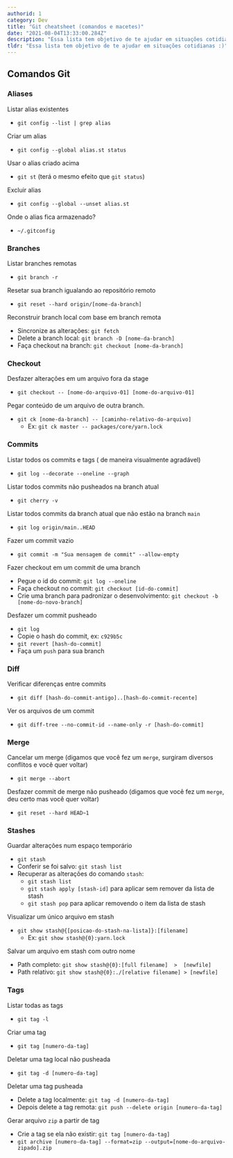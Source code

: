 ```yaml
---
authorid: 1
category: Dev
title: "Git cheatsheet (comandos e macetes)"
date: "2021-08-04T13:33:00.284Z"
description: "Essa lista tem objetivo de te ajudar em situações cotidianas :)"
tldr: "Essa lista tem objetivo de te ajudar em situações cotidianas :)"
---
```


## Comandos Git

### Aliases

<div class="fx-group">

Listar alias existentes
- `git config --list | grep alias`

</div>
<div class="fx-group">

Criar um alias
- `git config --global alias.st status`

</div>
<div class="fx-group">

Usar o alias criado acima
- `git st` (terá o mesmo efeito que `git status`)

</div>
<div class="fx-group">

Excluir alias
- `git config --global --unset alias.st`

</div>
<div class="fx-group">

Onde o alias fica armazenado?
- `~/.gitconfig`

</div>


### Branches

<div class="fx-group">

Listar branches remotas
- `git branch -r`

</div>
<div class="fx-group">

Resetar sua branch igualando ao repositório remoto
- `git reset --hard origin/[nome-da-branch]`

</div>
<div class="fx-group">

Reconstruir branch local com base em branch remota
- Sincronize as alterações: `git fetch`
- Delete a branch local: `git branch -D [nome-da-branch]`
- Faça checkout na branch: `git checkout [nome-da-branch]`

</div>


### Checkout

<div class="fx-group">

Desfazer alterações em um arquivo fora da stage
- `git checkout -- [nome-do-arquivo-01] [nome-do-arquivo-01]`

</div>
<div class="fx-group">

Pegar conteúdo de um arquivo de outra branch.
- `git ck [nome-da-branch] -- [caminho-relativo-do-arquivo]`
  - Ex: `git ck master -- packages/core/yarn.lock`

</div>


### Commits

<div class="fx-group">

Listar todos os commits e tags ( de maneira visualmente agradável)
- `git log --decorate --oneline --graph`

</div>
<div class="fx-group">

Listar todos commits não pusheados na branch atual
- `git cherry -v`

</div>
<div class="fx-group">

Listar todos commits da branch atual que não estão na branch `main`
- `git log origin/main..HEAD`

</div>
<div class="fx-group">

Fazer um commit vazio
- `git commit -m "Sua mensagem de commit" --allow-empty`

</div>
<div class="fx-group">

Fazer checkout em um commit de uma branch
- Pegue o id do commit: `git log --oneline`
- Faça checkout no commit: `git checkout [id-do-commit]`
- Crie uma branch para padronizar o desenvolvimento: `git checkout -b [nome-do-novo-branch]`

</div>
<div class="fx-group">

Desfazer um commit pusheado
- `git log`
- Copie o hash do commit, ex: `c929b5c`
- `git revert [hash-do-commit]`
- Faça um `push` para sua branch

</div>


### Diff

<div class="fx-group">

Verificar diferenças entre commits
- `git diff [hash-do-commit-antigo]..[hash-do-commit-recente]`

</div>

<div class="fx-group">

Ver os arquivos de um commit
- `git diff-tree --no-commit-id --name-only -r [hash-do-commit]`

</div>


### Merge

<div class="fx-group">

Cancelar um merge (digamos que você fez um `merge`, surgiram diversos conflitos e você quer voltar)
- `git merge --abort`

</div>
<div class="fx-group">

Desfazer commit de merge não pusheado (digamos que você fez um `merge`, deu certo mas você quer voltar)
- `git reset --hard HEAD~1`

</div>


### Stashes

<div class="fx-group">

Guardar alterações num espaço temporário
- `git stash`
- Conferir se foi salvo: `git stash list`
- Recuperar as alterações do comando `stash`:
  - `git stash list`
  - `git stash apply [stash-id]` para aplicar sem remover da lista de stash
  - `git stash pop` para aplicar removendo o item da lista de stash

</div>
<div class="fx-group">

Visualizar um único arquivo em stash
- `git show stash@{[posicao-do-stash-na-lista]}:[filename]`
  - Ex: `git show stash@{0}:yarn.lock`

</div>
<div class="fx-group">

Salvar um arquivo em stash com outro nome
- Path completo: `git show stash@{0}:[full filename]  >  [newfile]`
- Path relativo: `git show stash@{0}:./[relative filename] > [newfile]`

</div>


### Tags

<div class="fx-group">

Listar todas as tags
- `git tag -l`

</div>
<div class="fx-group">

Criar uma tag
- `git tag [numero-da-tag]`

</div>
<div class="fx-group">

Deletar uma tag local não pusheada
- `git tag -d [numero-da-tag]`

</div>
<div class="fx-group">

Deletar uma tag pusheada
- Delete a tag localmente: `git tag -d [numero-da-tag]`
- Depois delete a tag remota: `git push --delete origin [numero-da-tag]`

</div>
<div class="fx-group">

Gerar arquivo `zip` a partir de tag
- Crie a tag se ela não existir: `git tag [numero-da-tag]`
- `git archive [numero-da-tag] --format=zip --output=[nome-do-arquivo-zipado].zip`

</div>



